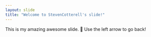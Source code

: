 ```yaml
---
layout: slide
title: "Welcome to StevenCotterell's slide!"
---
```

This is my amazing awesome slide. 🎉
Use the left arrow to go back!
